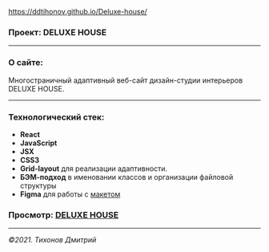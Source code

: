 


https://ddtihonov.github.io/Deluxe-house/

### Проект: DELUXE HOUSE
---
### О сайте:
Многостраничный адаптивный веб-сайт дизайн-студии интерьеров DELUXE HOUSE.

---
### Технологический стек:
- **React**
- **JavaScript**
- **JSX**
- **CSS3**
- **Grid-layout** для реализации адаптивности.
- **БЭМ-подход** в именовании классов и организации файловой структуры
- **Figma** для работы с [макетом](https://www.figma.com/file/g3WY6lEy7qeD5h3vKUKega/Deluxe-House-(Copy)?node-id=0%3A1)

### Просмотр: [DELUXE HOUSE][git]
[git]:https://ddtihonov.github.io/Deluxe-house/

---

_&copy;2021. Тихонов Дмитрий_
